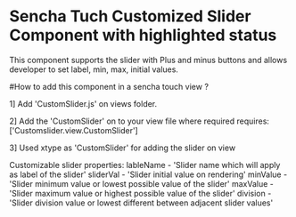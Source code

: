 Sencha Tuch Customized Slider Component with highlighted status
=======================================

This component supports the slider with Plus and minus buttons and allows developer to set label, min, max, initial values.

#How to add this component in a sencha touch view ?

1] Add 'CustomSlider.js' on views folder.

2] Add the 'CustomSlider' on to your view file where required
requires: ['Customslider.view.CustomSlider']

3] Used xtype as 'CustomSlider' for adding the slider on view

Customizable slider properties:
lableName - 'Slider name which will apply as label of the slider'
sliderVal - 'Slider initial value on rendering'
minValue  - 'Slider minimum value or lowest possible value of the slider'
maxValue  - 'Slider maximum value or highest possible value of the slider'
division  - 'Slider division value or lowest different between adjacent slider values'
